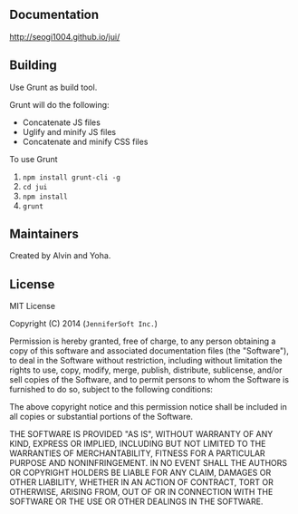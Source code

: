 ## Documentation

http://seogi1004.github.io/jui/


## Building 

Use Grunt as build tool.

Grunt will do the following:

* Concatenate JS files 
* Uglify and minify JS files
* Concatenate and minify CSS files

To use Grunt 

1. ```npm install grunt-cli -g```
2. ```cd jui```
3. ```npm install```
4. ```grunt```

## Maintainers

Created by Alvin and Yoha.

## License

MIT License 

Copyright (C) 2014 (```JenniferSoft Inc.```)

Permission is hereby granted, free of charge, to any person obtaining a copy
of this software and associated documentation files (the "Software"), to deal
in the Software without restriction, including without limitation the rights
to use, copy, modify, merge, publish, distribute, sublicense, and/or sell
copies of the Software, and to permit persons to whom the Software is
furnished to do so, subject to the following conditions:

The above copyright notice and this permission notice shall be included in
all copies or substantial portions of the Software.

THE SOFTWARE IS PROVIDED "AS IS", WITHOUT WARRANTY OF ANY KIND, EXPRESS OR
IMPLIED, INCLUDING BUT NOT LIMITED TO THE WARRANTIES OF MERCHANTABILITY,
FITNESS FOR A PARTICULAR PURPOSE AND NONINFRINGEMENT. IN NO EVENT SHALL THE
AUTHORS OR COPYRIGHT HOLDERS BE LIABLE FOR ANY CLAIM, DAMAGES OR OTHER
LIABILITY, WHETHER IN AN ACTION OF CONTRACT, TORT OR OTHERWISE, ARISING FROM,
OUT OF OR IN CONNECTION WITH THE SOFTWARE OR THE USE OR OTHER DEALINGS IN
THE SOFTWARE. 
